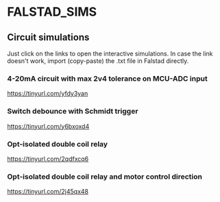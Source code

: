 # FALSTAD_SIMS
## Circuit simulations
Just click on the links to open the interactive simulations. In case the link doesn't work, import (copy-paste) the .txt file in Falstad directly.

### 4-20mA circuit with max 2v4 tolerance on MCU-ADC input
https://tinyurl.com/yfdy3yan

### Switch debounce with Schmidt trigger
https://tinyurl.com/y6bxoxd4

### Opt-isolated double coil relay
https://tinyurl.com/2qdfxcq6

### Opt-isolated double coil relay and motor control direction
https://tinyurl.com/2j45qx48
